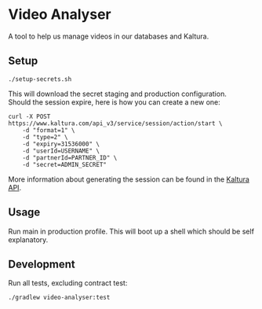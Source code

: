# Video Analyser

A tool to help us manage videos in our databases and Kaltura.

## Setup

```
./setup-secrets.sh
```

This will download the secret staging and production configuration.  
Should the session expire, here is how you can create a new one:

```
curl -X POST https://www.kaltura.com/api_v3/service/session/action/start \
    -d "format=1" \
    -d "type=2" \
    -d "expiry=31536000" \
    -d "userId=USERNAME" \
    -d "partnerId=PARTNER_ID" \
    -d "secret=ADMIN_SECRET"
```

More information about generating the session can be found in the [Kaltura API](https://developer.kaltura.com/api-docs/Generate_API_Sessions/session/session_start).

## Usage

Run main in production profile. This will boot up a shell which should be self explanatory.

## Development

Run all tests, excluding contract test:
```
./gradlew video-analyser:test
```
